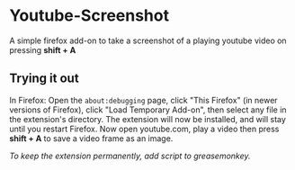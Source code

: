 # Youtube-Screenshot
A simple firefox add-on to take a screenshot of a playing youtube video on pressing **shift + A**

## Trying it out
In Firefox: Open the `about:debugging` page, click "This Firefox" (in newer versions of Firefox), click "Load Temporary Add-on", then select any file in the extension's directory.
The extension will now be installed, and will stay until you restart Firefox.
Now open youtube.com, play a video then press **shift + A** to save a video frame as an image.

_To keep the extension permanently, add script to greasemonkey._
